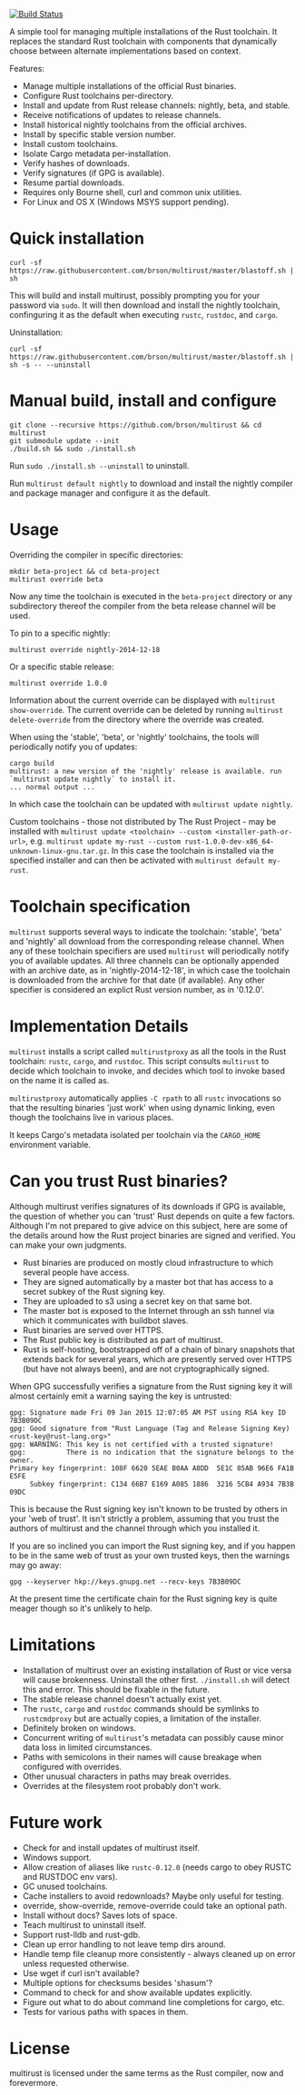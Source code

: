 [![Build Status](https://travis-ci.org/brson/multirust.svg?branch=master)](https://travis-ci.org/brson/multirust)

A simple tool for managing multiple installations of the Rust
toolchain. It replaces the standard Rust toolchain with components
that dynamically choose between alternate implementations based on
context.

Features:

* Manage multiple installations of the official Rust binaries.
* Configure Rust toolchains per-directory.
* Install and update from Rust release channels: nightly, beta, and
  stable.
* Receive notifications of updates to release channels.
* Install historical nightly toolchains from the official archives.
* Install by specific stable version number.
* Install custom toolchains.
* Isolate Cargo metadata per-installation.
* Verify hashes of downloads.
* Verify signatures (if GPG is available).
* Resume partial downloads.
* Requires only Bourne shell, curl and common unix utilities.
* For Linux and OS X (Windows MSYS support pending).

# Quick installation

```
curl -sf https://raw.githubusercontent.com/brson/multirust/master/blastoff.sh | sh
```

This will build and install multirust, possibly prompting you for your
password via `sudo`. It will then download and install the nightly
toolchain, confinguring it as the default when executing `rustc`,
`rustdoc`, and `cargo`.

Uninstallation:

```
curl -sf https://raw.githubusercontent.com/brson/multirust/master/blastoff.sh | sh -s -- --uninstall
```

# Manual build, install and configure

```
git clone --recursive https://github.com/brson/multirust && cd multirust
git submodule update --init
./build.sh && sudo ./install.sh
```

Run `sudo ./install.sh --uninstall` to uninstall.

Run `multirust default nightly` to download and install the nightly
compiler and package manager and configure it as the default.

# Usage

Overriding the compiler in specific directories:

```
mkdir beta-project && cd beta-project
multirust override beta
```

Now any time the toolchain is executed in the `beta-project`
directory or any subdirectory thereof the compiler from the beta
release channel will be used.

To pin to a specific nightly:

```
multirust override nightly-2014-12-18
```

Or a specific stable release:

```
multirust override 1.0.0
```

Information about the current override can be displayed with `multirust
show-override`. The current override can be deleted by running
`multirust delete-override` from the directory where the override was
created.

When using the 'stable', 'beta', or 'nightly' toolchains, the tools
will periodically notify you of updates:

```
cargo build
multirust: a new version of the 'nightly' release is available. run `multirust update nightly` to install it.
... normal output ...
```

In which case the toolchain can be updated with `multirust update
nightly`.

Custom toolchains - those not distributed by The Rust Project - may be
installed with `multirust update <toolchain> --custom
<installer-path-or-url>`, e.g. `multirust update my-rust --custom
rust-1.0.0-dev-x86_64-unknown-linux-gnu.tar.gz`. In this case the
toolchain is installed via the specified installer and can then be
activated with `multirust default my-rust`.

# Toolchain specification

`multirust` supports several ways to indicate the toolchain: 'stable',
'beta' and 'nightly' all download from the corresponding release
channel. When any of these toolchain specifiers are used `multirust`
will periodically notify you of available updates. All three channels
can be optionally appended with an archive date, as in
'nightly-2014-12-18', in which case the toolchain is downloaded from
the archive for that date (if available). Any other specifier is
considered an explict Rust version number, as in '0.12.0'.

# Implementation Details

`multirust` installs a script called `multirustproxy` as all the tools
in the Rust toolchain: `rustc`, `cargo`, and `rustdoc`.  This script
consults `multirust` to decide which toolchain to invoke, and decides
which tool to invoke based on the name it is called as.

`multirustproxy` automatically applies `-C rpath` to all `rustc`
invocations so that the resulting binaries 'just work' when using
dynamic linking, even though the toolchains live in various places.

It keeps Cargo's metadata isolated per toolchain via the `CARGO_HOME`
environment variable.

# Can you trust Rust binaries?

Although multirust verifies signatures of its downloads if GPG is
available, the question of whether you can 'trust' Rust depends on
quite a few factors. Although I'm not prepared to give advice on this
subject, here are some of the details around how the Rust project
binaries are signed and verified. You can make your own judgments.

* Rust binaries are produced on mostly cloud infrastructure to which
  several people have access.
* They are signed automatically by a master bot that has access
  to a secret subkey of the Rust signing key.
* They are uploaded to s3 using a secret key on that same bot.
* The master bot is exposed to the Internet through an ssh tunnel via
  which it communicates with buildbot slaves.
* Rust binaries are served over HTTPS.
* The Rust public key is distributed as part of multirust.
* Rust is self-hosting, bootstrapped off of a chain of binary
  snapshots that extends back for several years, which are presently
  served over HTTPS (but have not always been), and are not
  cryptographically signed.

When GPG successfully verifies a signature from the Rust signing key
it will almost certainly emit a warning saying the key is untrusted:

```
gpg: Signature made Fri 09 Jan 2015 12:07:05 AM PST using RSA key ID 7B3B09DC
gpg: Good signature from "Rust Language (Tag and Release Signing Key) <rust-key@rust-lang.org>"
gpg: WARNING: This key is not certified with a trusted signature!
gpg:          There is no indication that the signature belongs to the owner.
Primary key fingerprint: 108F 6620 5EAE B0AA A8DD  5E1C 85AB 96E6 FA1B E5FE
     Subkey fingerprint: C134 66B7 E169 A085 1886  3216 5CB4 A934 7B3B 09DC
```

This is because the Rust signing key isn't known to be trusted by
others in your 'web of trust'. It isn't strictly a problem, assuming
that you trust the authors of multirust and the channel through which
you installed it.

If you are so inclined you can import the Rust signing key, and if you
happen to be in the same web of trust as your own trusted keys, then
the warnings may go away:

```
gpg --keyserver hkp://keys.gnupg.net --recv-keys 7B3B09DC
```

At the present time the certificate chain for the Rust signing key is
quite meager though so it's unlikely to help.

# Limitations

* Installation of multirust over an existing installation of Rust or
  vice versa will cause brokenness. Uninstall the other first.
  `./install.sh` will detect this and error. This should be fixable in
  the future.
* The stable release channel doesn't actually exist yet.
* The `rustc`, `cargo` and `rustdoc` commands should be symlinks to
  `rustcmdproxy` but are actually copies, a limitation of the
  installer.
* Definitely broken on windows.
* Concurrent writing of `multirust`'s metadata can possibly cause
  minor data loss in limited circumstances.
* Paths with semicolons in their names will cause breakage when configured
  with overrides.
* Other unusual characters in paths may break overrides.
* Overrides at the filesystem root probably don't work.

# Future work

* Check for and install updates of multirust itself.
* Windows support.
* Allow creation of aliases like `rustc-0.12.0` (needs cargo to obey
  RUSTC and RUSTDOC env vars).
* GC unused toolchains.
* Cache installers to avoid redownloads? Maybe only useful for
  testing.
* override, show-override, remove-override could take an optional
  path.
* Install without docs? Saves lots of space.
* Teach multirust to uninstall itself.
* Support rust-lldb and rust-gdb.
* Clean up error handling to not leave temp dirs around.
* Handle temp file cleanup more consistently - always cleaned up on
  error unless requested otherwise.
* Use wget if curl isn't available?
* Multiple options for checksums besides 'shasum'?
* Command to check for and show available updates explicitly.
* Figure out what to do about command line completions for cargo,
  etc.
* Tests for various paths with spaces in them.

# License

multirust is licensed under the same terms as the Rust compiler, now and
forevermore.
